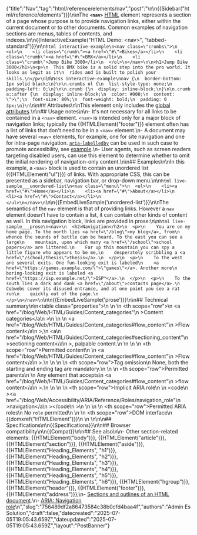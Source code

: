 {"title":"Nav","tag":"html/reference/elements/nav","post":"\n\n{{Sidebar(\"html/reference/elements\")}}\n\nThe **`<nav>`** [HTML](/blog/Web/HTML) element represents a section of a page whose purpose is to provide navigation links, either within the current document or to other documents. Common examples of navigation sections are menus, tables of contents, and indexes.\n\n{{InteractiveExample(\"HTML Demo: &lt;nav&gt;\", \"tabbed-standard\")}}\n\n```html interactive-example\n<nav class=\"crumbs\">\n  <ol>\n    <li class=\"crumb\"><a href=\"#\">Bikes</a></li>\n    <li class=\"crumb\"><a href=\"#\">BMX</a></li>\n    <li class=\"crumb\">Jump Bike 3000</li>\n  </ol>\n</nav>\n\n<h1>Jump Bike 3000</h1>\n<p>\n  This BMX bike is a solid step into the pro world. It looks as legit as it\n  rides and is built to polish your skills.\n</p>\n```\n\n```css interactive-example\nnav {\n  border-bottom: 1px solid black;\n}\n\n.crumbs ol {\n  list-style-type: none;\n  padding-left: 0;\n}\n\n.crumb {\n  display: inline-block;\n}\n\n.crumb a::after {\n  display: inline-block;\n  color: #000;\n  content: \">\";\n  font-size: 80%;\n  font-weight: bold;\n  padding: 0 3px;\n}\n```\n\n## Attributes\n\nThis element only includes the [global attributes](/blog/Web/HTML/Reference/Global_attributes).\n\n## Usage notes\n\n- It's not necessary for all links to be contained in a `<nav>` element. `<nav>` is intended only for a major block of navigation links; typically the {{HTMLElement(\"footer\")}} element often has a list of links that don't need to be in a `<nav>` element.\n- A document may have several `<nav>` elements, for example, one for site navigation and one for intra-page navigation. [`aria-labelledby`](/blog/Web/Accessibility/ARIA/Reference/Attributes/aria-labelledby) can be used in such case to promote accessibility, see [example](/blog/Web/HTML/Reference/Elements/Heading_Elements#labeling_section_content).\n- User agents, such as screen readers targeting disabled users, can use this element to determine whether to omit the initial rendering of navigation-only content.\n\n## Examples\n\nIn this example, a `<nav>` block is used to contain an unordered list ({{HTMLElement(\"ul\")}}) of links. With appropriate CSS, this can be presented as a sidebar, navigation bar, or drop-down menu.\n\n```html live-sample___unordered-list\n<nav class=\"menu\">\n  <ul>\n    <li><a href=\"#\">Home</a></li>\n    <li><a href=\"#\">About</a></li>\n    <li><a href=\"#\">Contact</a></li>\n  </ul>\n</nav>\n```\n\n{{EmbedLiveSample('unordered-list')}}\n\nThe semantics of the `nav` element is that of providing links. However a `nav` element doesn't have to contain a list, it can contain other kinds of content as well. In this navigation block, links are provided in prose:\n\n```html live-sample___prose\n<nav>\n  <h2>Navigation</h2>\n  <p>\n    You are on my home page. To the north lies <a href=\"/blog\">my blog</a>, from\n    whence the sounds of battle can be heard. To the east you can see a large\n    mountain, upon which many <a href=\"/school\">school papers</a> are littered.\n    Far up this mountain you can spy a little figure who appears to be me,\n    desperately scribbling a <a href=\"/school/thesis\">thesis</a>.\n  </p>\n  <p>\n    To the west are several exits. One fun-looking exit is labeled\n    <a href=\"https://games.example.com/\">\"games\"</a>. Another more\n    boring-looking exit is labeled <a href=\"https://isp.example.net/\">ISP™</a>.\n  </p>\n  <p>\n    To the south lies a dark and dank <a href=\"/about\">contacts page</a>.\n    Cobwebs cover its disused entrance, and at one point you see a rat run\n    quickly out of the page.\n  </p>\n</nav>\n```\n\n{{EmbedLiveSample('prose')}}\n\n## Technical summary\n\n<table class=\"properties\">\n  <tbody>\n    <tr>\n      <th scope=\"row\">\n        <a href=\"/blog/Web/HTML/Guides/Content_categories\"\n          >Content categories</a\n        >\n      </th>\n      <td>\n        <a href=\"/blog/Web/HTML/Guides/Content_categories#flow_content\"\n          >Flow content</a\n        >,\n        <a\n          href=\"/blog/Web/HTML/Guides/Content_categories#sectioning_content\"\n          >sectioning content</a\n        >, palpable content.\n      </td>\n    </tr>\n    <tr>\n      <th scope=\"row\">Permitted content</th>\n      <td>\n        <a href=\"/blog/Web/HTML/Guides/Content_categories#flow_content\"\n          >Flow content</a\n        >.\n      </td>\n    </tr>\n    <tr>\n      <th scope=\"row\">Tag omission</th>\n      <td>None, both the starting and ending tag are mandatory.</td>\n    </tr>\n    <tr>\n      <th scope=\"row\">Permitted parents</th>\n      <td>\n        Any element that accepts\n        <a href=\"/blog/Web/HTML/Guides/Content_categories#flow_content\"\n          >flow content</a\n        >.\n      </td>\n    </tr>\n    <tr>\n      <th scope=\"row\">Implicit ARIA role</th>\n      <td>\n        <code\n          ><a href=\"/blog/Web/Accessibility/ARIA/Reference/Roles/navigation_role\"\n            >navigation</a\n          ></code\n        >\n      </td>\n    </tr>\n    <tr>\n      <th scope=\"row\">Permitted ARIA roles</th>\n      <td>No <code>role</code> permitted</td>\n    </tr>\n    <tr>\n      <th scope=\"row\">DOM interface</th>\n      <td>{{domxref(\"HTMLElement\")}}</td>\n    </tr>\n  </tbody>\n</table>\n\n## Specifications\n\n{{Specifications}}\n\n## Browser compatibility\n\n{{Compat}}\n\n## See also\n\n- Other section-related elements: {{HTMLElement(\"body\")}}, {{HTMLElement(\"article\")}}, {{HTMLElement(\"section\")}}, {{HTMLElement(\"aside\")}}, {{HTMLElement(\"Heading_Elements\", \"h1\")}}, {{HTMLElement(\"Heading_Elements\", \"h2\")}}, {{HTMLElement(\"Heading_Elements\", \"h3\")}}, {{HTMLElement(\"Heading_Elements\", \"h4\")}}, {{HTMLElement(\"Heading_Elements\", \"h5\")}}, {{HTMLElement(\"Heading_Elements\", \"h6\")}}, {{HTMLElement(\"hgroup\")}}, {{HTMLElement(\"header\")}}, {{HTMLElement(\"footer\")}}, {{HTMLElement(\"address\")}};\n- [Sections and outlines of an HTML document](/blog/Web/HTML/Reference/Elements/Heading_Elements).\n- [ARIA: Navigation role](/blog/Web/Accessibility/ARIA/Reference/Roles/navigation_role)\n","slug":"756489df2a86473584c38b0cfd4baa4f","authors":"Admin Es Solution","draft":false,"datecreated":"2025-07-05T19:05:43.659Z","dateupdated":"2025-07-05T19:05:43.659Z","layout":"PostBanner"}